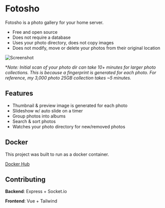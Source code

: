 # Fotosho

Fotosho is a photo gallery for your home server.

* Free and open source
* Does not require a database
* Uses your photo directory, does not copy images
* Does not modify, move or delete your photos from their original location

<img alt="Screenshot" src="https://github.com/advplyr/fotosho/raw/master/static/Screenshot1.png" />


**Note: Initial scan of your photo dir can take 10+ minutes for larger photo collections. This is because a fingerprint is generated for each photo. For reference, my 3,000 photo 25GB collection takes ~5 minutes.*

## Features


* Thumbnail & preview image is generated for each photo
* Slideshow w/ auto slide on a timer
* Group photos into albums
* Search & sort photos
* Watches your photo directory for new/removed photos


## Docker

This project was built to run as a docker container.

[Docker Hub](https://hub.docker.com/r/advplyr/fotosho/)

## Contributing

**Backend**: Express + Socket.io

**Frontend**: Vue + Tailwind